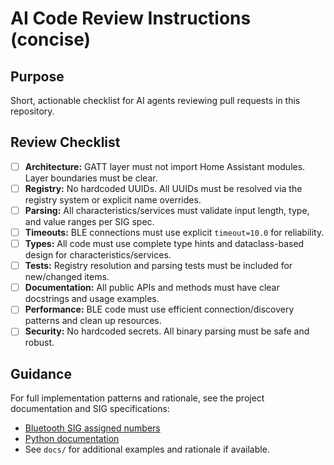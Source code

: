 # AI Code Review Instructions (concise)

## Purpose
Short, actionable checklist for AI agents reviewing pull requests in this repository.

## Review Checklist

- [ ] **Architecture:** GATT layer must not import Home Assistant modules. Layer boundaries must be clear.
- [ ] **Registry:** No hardcoded UUIDs. All UUIDs must be resolved via the registry system or explicit name overrides.
- [ ] **Parsing:** All characteristics/services must validate input length, type, and value ranges per SIG spec.
- [ ] **Timeouts:** BLE connections must use explicit `timeout=10.0` for reliability.
- [ ] **Types:** All code must use complete type hints and dataclass-based design for characteristics/services.
- [ ] **Tests:** Registry resolution and parsing tests must be included for new/changed items.
- [ ] **Documentation:** All public APIs and methods must have clear docstrings and usage examples.
- [ ] **Performance:** BLE code must use efficient connection/discovery patterns and clean up resources.
- [ ] **Security:** No hardcoded secrets. All binary parsing must be safe and robust.

## Guidance
For full implementation patterns and rationale, see the project documentation and SIG specifications:
- [Bluetooth SIG assigned numbers](https://www.bluetooth.com/specifications/assigned-numbers/)
- [Python documentation](https://docs.python.org/)
- See `docs/` for additional examples and rationale if available.
